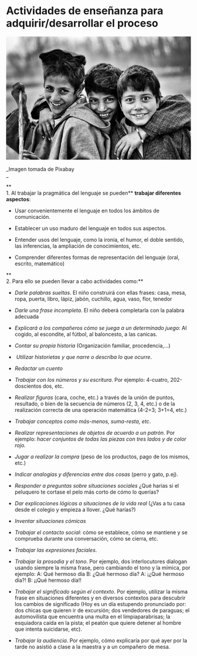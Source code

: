 # Actividades de enseñanza para adquirir/desarrollar el proceso


![niños riendo](img/climate-1283786__480.jpg)


_Imagen tomada de Pixabay  
_

**  
1\. Al trabajar la pragmática del lenguaje se pueden** **trabajar diferentes aspectos**:

*   Usar convenientemente el lenguaje en todos los ámbitos de comunicación.
    
*   Establecer un uso maduro del lenguaje en todos sus aspectos.
    
*   Entender usos del lenguaje, como la ironía, el humor, el doble sentido, las inferencias, la ampliación de conocimientos, etc.
    
*   Comprender diferentes formas de representación del lenguaje (oral, escrito, matemático)
    

**  
2\. Para ello se pueden llevar a cabo actividades como:**

*   _Darle palabras sueltas_. El niño construirá con ellas frases: casa, mesa, ropa, puerta, libro, lápiz, jabón, cuchillo, agua, vaso, flor, tenedor
    
*   _Darle una frase incompleta_. El niño deberá completarla con la palabra adecuada
    
*   _Explicará a los compañeros cómo se juega a un determinado juego_: Al cogido, al escondite, al fútbol, al baloncesto, a las canicas.
    
*   _Contar su propia historia_ (Organización familiar, procedencia,...)
    
*    _Utilizar historietas y que narre o describa lo que ocurre_.
    
*   _Redactar un cuento_
    
*   _Trabajar con los números y su escritura_. Por ejemplo: 4-cuatro, 202-doscientos dos, etc.
    
*   _Realizar figuras_ (cara, coche, etc.) a través de la unión de puntos, resultado, o bien de la secuencia de números (2, 3, 4, etc.) o de la realización correcta de una operación matemática (4-2=3; 3+1=4, etc.)
    
*   _Trabajar conceptos como más-menos, suma-resta, etc_.
    
*   _Realizar representaciones de objetos de acuerdo a un patrón_. Por ejemplo: _hacer conjuntos de todas las piezas con tres lados y de color rojo._
    
*   _Jugar a realizar la compra_ (peso de los productos, pago de los mismos, etc.)
    
*   _Indicar analogías y diferencias entre dos cosas_ (perro y gato, p.ej).
    
*   _Responder a preguntas sobre situaciones sociales_ ¿Qué harías si el peluquero te cortase el pelo más corto de cómo lo querías?
    
*   _Dar explicaciones lógicas a situaciones de la vida real_ (¿Vas a tu casa desde el colegio y empieza a llover. ¿Qué harías?)
    
*   _Inventar situaciones cómicas_
    
*   _Trabajar el contacto social_: cómo se establece, cómo se mantiene y se comprueba durante una conversación, cómo se cierra, etc.
    
*   _Trabajar las expresiones faciales_.
    
*   _Trabajar la prosodia y el tono_. Por ejemplo, dos interlocutores dialogan usando siempre la misma frase, pero cambiando el tono y la mímica, por ejemplo: A: Qué hermoso día B: ¿Qué hermoso día? A: ¡¿Qué hermoso día?! B: ¡¡Qué hermoso día!!
    
*   _Trabajar el significado según el contexto_. Por ejemplo, utilizar la misma frase en situaciones diferentes y en diversos contextos para descubrir los cambios de significado (Hoy es un día estupendo pronunciado por: dos chicas que quieren ir de excursión; dos vendedores de paraguas; el automovilista que encuentra una multa en el limpiaparabrisas; la esquiadora caída en la pista; el peatón que quiere detener al hombre que intenta suicidarse, etc).
    
*   _Trabajar la audiencia_. Por ejemplo, cómo explicaría por qué ayer por la tarde no asistió a clase a la maestra y a un compañero de mesa.